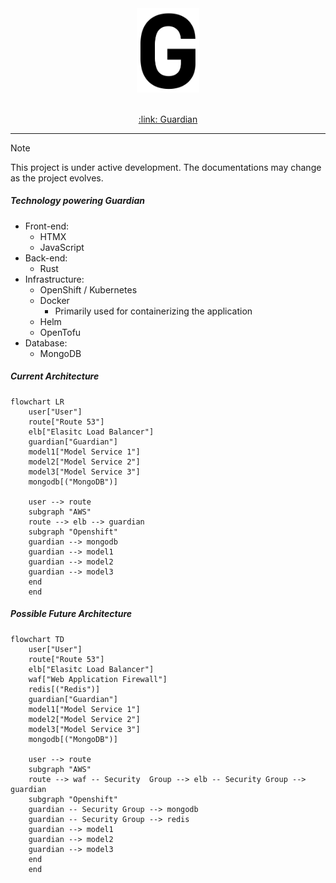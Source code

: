 <div align="center">
	<img src="../static/favicon.svg" width="100px">
</div>
</br>

<p align="center">
	<a href="https://open.accelerator.cafe" target="_blank">
		:link: Guardian
	</a>
</p>

---

> [!NOTE]
> This project is under active development. The documentations may change as the project evolves.

##### Technology powering Guardian

-   Front-end:
    -   HTMX
    -   JavaScript
-   Back-end:
    -   Rust
-   Infrastructure:
    -   OpenShift / Kubernetes
    -   Docker
        -   Primarily used for containerizing the application
    -   Helm
    -   OpenTofu
-   Database:
    -   MongoDB

##### Current Architecture

```mermaid
flowchart LR
	user["User"]
	route["Route 53"]
	elb["Elasitc Load Balancer"]
	guardian["Guardian"]
	model1["Model Service 1"]
	model2["Model Service 2"]
	model3["Model Service 3"]
	mongodb[("MongoDB")]

	user --> route
	subgraph "AWS"
	route --> elb --> guardian
	subgraph "Openshift"
	guardian --> mongodb
	guardian --> model1
	guardian --> model2
	guardian --> model3
	end
	end
```

##### Possible Future Architecture

```mermaid
flowchart TD
	user["User"]
	route["Route 53"]
	elb["Elasitc Load Balancer"]
	waf["Web Application Firewall"]
	redis[("Redis")]
	guardian["Guardian"]
	model1["Model Service 1"]
	model2["Model Service 2"]
	model3["Model Service 3"]
	mongodb[("MongoDB")]

	user --> route
	subgraph "AWS"
	route --> waf -- Security  Group --> elb -- Security Group --> guardian
	subgraph "Openshift"
	guardian -- Security Group --> mongodb
	guardian -- Security Group --> redis
	guardian --> model1
	guardian --> model2
	guardian --> model3
	end
	end
```
